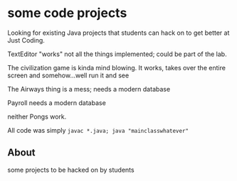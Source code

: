# some code projects

Looking for existing Java projects that students can hack on to get better at Just Coding.

TextEditor "works" not all the things implemented; could be part of the lab.

The civilization game is kinda mind blowing.
It works, takes over the entire screen and somehow...well run it and see

The Airways thing is a mess; needs a modern database

Payroll needs a modern database

neither Pongs work.

All code was simply `javac *.java; java "mainclasswhatever"`

## About

some projects to be hacked on by students